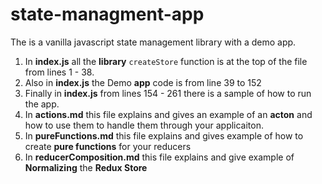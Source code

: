 # state-managment-app
The is a vanilla javascript state management library with a demo app. 

1. In **index.js** all the **library** `createStore` function is at the top of the file from lines 1 - 38.
2. Also in **index.js** the Demo **app** code is from line 39 to 152
3. Finally in **index.js** from lines 154 - 261 there is a sample of how to run the app. 
4. In **actions.md** this file explains and gives an example of an **acton** and how to use them to handle them through your applicaiton. 
5. In **pureFunctions.md** this file explains and gives example of how to create **pure functions** for your reducers
6. In **reducerComposition.md** this file explains and give example of **Normalizing** the **Redux Store**
